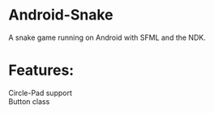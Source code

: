 # Android-Snake
A snake game running on Android with SFML and the NDK.  
  
# Features:
Circle-Pad support  
Button class
